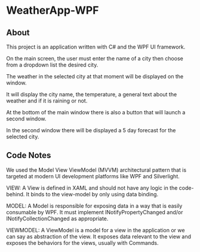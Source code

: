 # WeatherApp-WPF

## About

This project is an application written with C# and the WPF UI framework.

On the main screen, the user must enter the name of a city then choose from a dropdown list the desired city.

The weather in the selected city at that moment will be displayed on the window.

It will display the city name, the temperature, a general text about the weather and if it is raining or not.

At the bottom of the main window there is also a button that will launch a second window.

In the second window there will be displayed a 5 day forecast for the selected city.

## Code Notes

We used the Model View ViewModel (MVVM) architectural pattern that is targeted at modern UI development platforms like WPF and Silverlight.

VIEW: A View is defined in XAML and should not have any logic in the code-behind. It binds to the view-model by only using data binding.

MODEL: A Model is responsible for exposing data in a way that is easily consumable by WPF. It must implement INotifyPropertyChanged and/or INotifyCollectionChanged as appropriate.

VIEWMODEL: A ViewModel is a model for a view in the application or we can say as abstraction of the view. It exposes data relevant to the view and exposes the behaviors for the views, usually with Commands.

